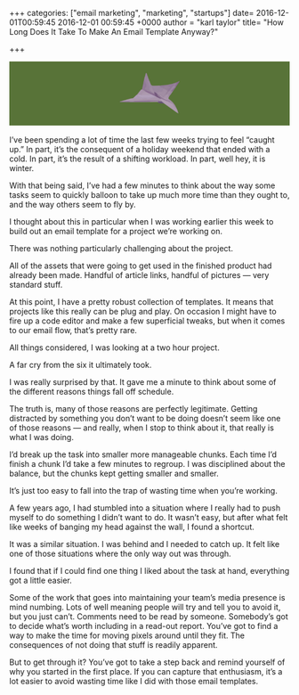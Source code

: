 +++
categories: ["email marketing", "marketing", "startups"]
date= 2016-12-01T00:59:45 2016-12-01 00:59:45 +0000
author = "karl taylor"
title= "How Long Does It Take To Make An Email Template Anyway?"

+++

  ![](https://raw.githubusercontent.com/karljtaylor/kjt/blog/content/assets/a6759-1p3phowkif8ldny-n8gvblw.png)  


 I’ve been spending a lot of time the last few weeks trying to feel “caught up.” In part, it’s the consequent of a holiday weekend that ended with a cold. In part, it’s the result of a shifting workload. In part, well hey, it is winter.

 With that being said, I’ve had a few minutes to think about the way some tasks seem to quickly balloon to take up much more time than they ought to, and the way others seem to fly by.

 I thought about this in particular when I was working earlier this week to build out an email template for a project we’re working on.

 There was nothing particularly challenging about the project.

 All of the assets that were going to get used in the finished product had already been made. Handful of article links, handful of pictures — very standard stuff.

 At this point, I have a pretty robust collection of templates. It means that projects like this really can be plug and play. On occasion I might have to fire up a code editor and make a few superficial tweaks, but when it comes to our email flow, that’s pretty rare.

 All things considered, I was looking at a two hour project.

 A far cry from the six it ultimately took.

  I was really surprised by that. It gave me a minute to think about some of the different reasons things fall off schedule.

 The truth is, many of those reasons are perfectly legitimate. Getting distracted by something you don’t want to be doing doesn’t seem like one of those reasons — and really, when I stop to think about it, that really is what I was doing.

 I’d break up the task into smaller more manageable chunks. Each time I’d finish a chunk I’d take a few minutes to regroup. I was disciplined about the balance, but the chunks kept getting smaller and smaller.

 It’s just too easy to fall into the trap of wasting time when you’re working.

  A few years ago, I had stumbled into a situation where I really had to push myself to do something I didn’t want to do. It wasn’t easy, but after what felt like weeks of banging my head against the wall, I found a shortcut.

 It was a similar situation. I was behind and I needed to catch up. It felt like one of those situations where the only way out was through.

 I found that if I could find one thing I liked about the task at hand, everything got a little easier.

  Some of the work that goes into maintaining your team’s media presence is mind numbing. Lots of well meaning people will try and tell you to avoid it, but you just can’t. Comments need to be read by someone. Somebody’s got to decide what’s worth including in a read-out report. You’ve got to find a way to make the time for moving pixels around until they fit. The consequences of not doing that stuff is readily apparent.

 But to get through it? You’ve got to take a step back and remind yourself of why you started in the first place. If you can capture that enthusiasm, it’s a lot easier to avoid wasting time like I did with those email templates.
